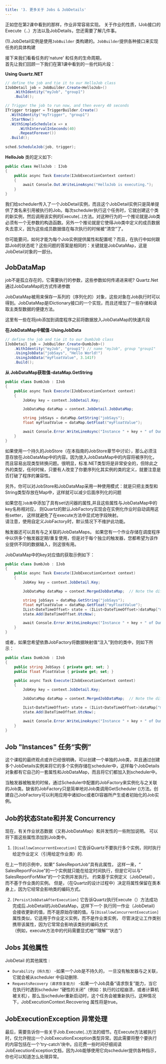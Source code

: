 ```yaml
---
title: '3. 更多关于 Jobs & JobDetails'
---
```


正如您在第2课中看到的那样，作业非常容易实现。 关于作业的性质，IJob接口的Execute（..）方法以及JobDetails，您还需要了解几件事。

(1).JobDetail实例是使用`JobBuilder` 类构建的。`JobBuilder`提供各种接口来实现任务的具体构建

接下来我们看看任务的'nature' 和任务的生命周期，  
首先让我们回顾一下我们在第1课中看到的一些代码片段：

__Using Quartz.NET__

```csharp
// define the job and tie it to our HelloJob class
IJobDetail job = JobBuilder.Create<HelloJob>()
	.WithIdentity("myJob", "group1")
	.Build();

// Trigger the job to run now, and then every 40 seconds
ITrigger trigger = TriggerBuilder.Create()
  .WithIdentity("myTrigger", "group1")
  .StartNow()
  .WithSimpleSchedule(x => x
	  .WithIntervalInSeconds(40)
	  .RepeatForever())
  .Build();
  
sched.ScheduleJob(job, trigger);
```
	
**HelloJob** 类的定义如下:

```csharp
public class HelloJob : IJob
{
	public async Task Execute(IJobExecutionContext context)
	{
		await Console.Out.WriteLineAsync("HelloJob is executing.");
	}
}
```

我们给scheduler传入了一个JobDetail实例，而且这个JobDetail实例只是简单提供了类名来引用被执行的Job。每次scheduler执行这个任务时，它就创建这个类的新实例，然后调用该实例的Execute(..)方法。对这种行为的一个推论就是Job类必须有一个无参数的构造函数。另外一个推论就是它使得Job类中定义的成员数据失去意义，因为这些成员数据值在每次执行的时候被“清空”了。  

你可能要问，如何才能为每个Job实例提供属性和配置呢？而且，在执行中如何跟踪Job的状态呢？这些问题的答案是相同的：关键就是JobDataMap，这是JobDetail对象的一部分。  

## JobDataMap

job不是孤立存在的，它需要执行的参数，这些参数如何传递进来呢?
Quartz.Net通过JobDataMap的方式传递参数  

JobDataMap被用来保存一系列的（序列化的）对象，这些对象在Job执行时可以得到。JobDataMap是IDictionary接口的一个实现，而且还增加了一些存储和读取主类型数据的便捷方法。

这里有一些在将job添加到调度程序之前将数据放入JobDataMap的快速片段

__在JobDataMap中赋值-UsingJobData__

```csharp
// define the job and tie it to our DumbJob class
IJobDetail job = JobBuilder.Create<DumbJob>()
	.WithIdentity("myJob", "group1") // name "myJob", group "group1"
	.UsingJobData("jobSays", "Hello World!")
	.UsingJobData("myFloatValue", 3.141f)
	.Build();
```

__从 JobDataMap获取值-dataMap.GetString__

```csharp
public class DumbJob : IJob
{
	public async Task Execute(IJobExecutionContext context)
	{
		JobKey key = context.JobDetail.Key;

		JobDataMap dataMap = context.JobDetail.JobDataMap;

		string jobSays = dataMap.GetString("jobSays");
		float myFloatValue = dataMap.GetFloat("myFloatValue");

		await Console.Error.WriteLineAsync("Instance " + key + " of DumbJob says: " + jobSays + ", and val is: " + myFloatValue);
	}
}
```
如果使用一个持久的JobStore（在本指南的JobStore章节中讨论），那么必须注意存放在JobDataMap中的内容。因为放入JobDataMap中的内容将被序列化，而且容易出现类型转换问题。很明显，标准.NET类型将是非常安全的，但除此之外的类型，任何时候，只要有人改变了你要序列化其实例的类的定义，就要注意是否打破了程序的兼容性。  

另外，你可以对JobStore和JobDataMap采用一种使用模式：就是只把主类型和String类型存放在Map中，这样就可以减少后面序列化的问题  


如果您在`Job类`中添加了具有set访问器的属性,并且这些属性与JobDataMap中的key名称相对应，
则Quartz的默认JobFactory实现会在实例化作业时自动调用这些setter，
这样就避免了在execute方法中显式地字段映射。  
 请注意，使用自定义JobFactory时，默认情况下不维护此功能。

触发器还可以具有与之关联的JobDataMaps。 如果您有一个作业存储在调度程序中以供多个触发器定期/重复使用，但是对于每个独立的触发器，您都希望为该作业提供不同的数据输入，则这很有用。

JobDataMap中的key对应值的获取示例如下：

```csharp
public class DumbJob : IJob
{
	public async Task Execute(IJobExecutionContext context)
	{
		JobKey key = context.JobDetail.Key;

		JobDataMap dataMap = context.MergedJobDataMap;  // Note the difference from the previous example

		string jobSays = dataMap.GetString("jobSays");
		float myFloatValue = dataMap.GetFloat("myFloatValue");
		IList<DateTimeOffset> state = (IList<DateTimeOffset>)dataMap["myStateData"];
		state.Add(DateTimeOffset.UtcNow);

		await Console.Error.WriteLineAsync("Instance " + key + " of DumbJob says: " + jobSays + ", and val is: " + myFloatValue);
	}
}
```
或者，如果您希望依靠JobFactory将数据映射值“注入”到你的类中，则如下所示：

```csharp
public class DumbJob : IJob
{
	public string JobSays { private get; set; }
	public float FloatValue { private get; set; }

	public async Task Execute(IJobExecutionContext context)
	{
		JobKey key = context.JobDetail.Key;

		JobDataMap dataMap = context.MergedJobDataMap;  // Note the difference from the previous example

		IList<DateTimeOffset> state = (IList<DateTimeOffset>)dataMap["myStateData"];
		state.Add(DateTimeOffset.UtcNow);

		await Console.Error.WriteLineAsync("Instance " + key + " of DumbJob says: " + JobSays + ", and val is: " + FloatValue);
	}
}
```


## Job "Instances" 任务“实例”

这个课程的最终观点或许已经很明确，可以创建一个单独的Job类，并且通过创建多个JobDetails实例来将它的多个实例存储在scheduler中，这样每个JobDetails对象都有它自己的一套属性和JobDataMap，而且将它们都加入到scheduler中。

当触发器被触发的时候，通过Scheduler中配置的JobFactory来实例化与之关联的Job类。缺省的JobFactory只是简单地对Job类调用GetScheduler ()方法。创建自己JobFactory可以利用应用中诸如Ioc或者DI容器所产生或者初始化的Job实例。

## Job的状态State和并发 Concurrency

现在，有关作业状态数据（又称JobDataMap）和并发性的一些附加说明。
可以将下面这些属性添加到Job类中。

1. `[DisallowConcurrentExecution]` 它告诉Quartz不要执行多个实例，同时执行给定作业定义（引用给定作业类）的.  

在上一节的示例中，如果“ SalesReportJob”具有此属性，
这样一来，“ SalesReportForJoe”的一个实例就只能在给定时间执行，但是它可以与“ SalesReportForMike”的一个实例并发执行。
约束基于实例定义（JobDetail），而不基于作业类的实例。
但是，（在Quartz的设计过程中）决定将属性保留在类本身上，因为它经常会影响类的编码方式。  

2. `[PersistJobDataAfterExecution]` 它告诉Quartz执行Execute（）方法成功完成后.JobDetail的JobDataMap，这样下一个
执行同一作业（JobDetail）会接收更新的值，而不是原始存储的值。与`[DisallowConcurrentExecution]`属性类似，它适用于作业定义实例，而不是作业类实例，
尽管决定让工作类别携带该属性，因为它常常会影响该类别的编码方式  
（例如，execute方法中的代码需要显式地““理解”“状态”）

##  Jobs 其他属性

JobDetail 的其他属性 :

* `Durability（持久性）` -如果一个Job是不持久的， 一旦没有触发器与之关联，它就会被从scheduler 中自动删除.
* `RequestsRecovery（请求恢复能力）` -如果一个Job具备“请求恢复”能力，当它在执行时遇到scheduler “硬性的关闭”（例如：执行的过程崩溃，或者计算机被关机），那么当scheduler重新启动时，这个任务会被重新执行。这种情况下，JobExecutionContext.Recovering 属性将是true。  

## JobExecutionException 异常处理

最后，需要告诉你一些关于Job.Execute(..)方法的细节。在Execute方法被执行时，仅允许抛出一个JobExecutionException类型异常。因此需要将整个要执行的内容包括在一个'try-catch'块中。应花费一些时间仔细阅读JobExecutionException文档，因为Job能够使用它向scheduler提供各种指示，你也可以知道怎么处理异常。
